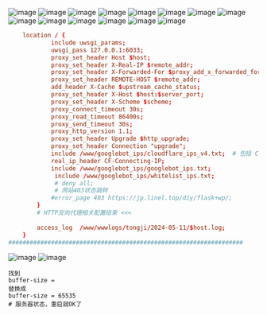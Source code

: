 
![image](https://github.com/wonima136/xiu/assets/100024933/b82f05c4-43d9-4099-86c1-fee6c54792d2)
![image](https://github.com/wonima136/xiu/assets/100024933/3a4d3871-d4a4-4fea-ab6e-2631e01d0de7)
![image](https://github.com/wonima136/xiu/assets/100024933/2a23e788-7567-40cf-93c9-b473305a606a)
![image](https://github.com/wonima136/xiu/assets/100024933/bc68b849-a272-497e-bd1a-b8c486edcebc)
![image](https://github.com/wonima136/xiu/assets/100024933/a65f871d-3f96-4b49-8bd0-06510d55655f)
![image](https://github.com/wonima136/xiu/assets/100024933/22357eba-6743-4ad7-8ad3-e92aa0030d2d)
![image](https://github.com/wonima136/xiu/assets/100024933/d9c6d645-320c-41c0-8329-efa50d0023cd)
![image](https://github.com/wonima136/xiu/assets/100024933/438e3b85-a642-497e-a810-d1ecae02da9e)
![image](https://github.com/wonima136/xiu/assets/100024933/51d5c92d-6337-47eb-a381-ab1a6ee24246)
![image](https://github.com/wonima136/xiu/assets/100024933/3bf24a0a-1aec-4fca-b828-a4fd61889d5b)
![image](https://github.com/wonima136/xiu/assets/100024933/e4706ff9-e191-497a-9147-79c8017a47ed)
![image](https://github.com/wonima136/xiu/assets/100024933/09c35f9a-75aa-48b4-8408-033c3c0cb1bc)
![image](https://github.com/wonima136/xiu/assets/100024933/0332aeec-1327-4f7c-a9cb-b95742d1ea14)
![image](https://github.com/wonima136/xiu/assets/100024933/c5da7a28-d9bc-4645-8cb0-ac1d20a0ca83)

```conf
	location / {
	        include uwsgi_params;
	        uwsgi_pass 127.0.0.1:6033;
	        proxy_set_header Host $host;
	        proxy_set_header X-Real-IP $remote_addr;
	        proxy_set_header X-Forwarded-For $proxy_add_x_forwarded_for;
	        proxy_set_header REMOTE-HOST $remote_addr;
	        add_header X-Cache $upstream_cache_status;
	        proxy_set_header X-Host $host:$server_port;
	        proxy_set_header X-Scheme $scheme;
	        proxy_connect_timeout 30s;
	        proxy_read_timeout 86400s;
	        proxy_send_timeout 30s;
	        proxy_http_version 1.1;
	        proxy_set_header Upgrade $http_upgrade;
	        proxy_set_header Connection "upgrade";
			include /www/googlebot_ips/cloudflare_ips_v4.txt;  # 包括 Cloudflare IP
			real_ip_header CF-Connecting-IP;
			include /www/googlebot_ips/googlebot_ips.txt;
	         include /www/googlebot_ips/whitelist_ips.txt;
	         # deny all;
	         # 网站403状态跳转
			#error_page 403 https://jp.linel.top/diy/flask+wp/;
	    }
	    # HTTP反向代理相关配置结束 <<<
	
	    access_log  /www/wwwlogs/tongji/2024-05-11/$host.log;
	}
##################################################################
```
![image](https://github.com/wonima136/xiu/assets/100024933/70e1b911-06e3-4a44-8248-27913fd56503)
![image](https://github.com/wonima136/xiu/assets/100024933/f1dcb736-0b22-49ed-b06e-7a566685a79d)
```nginx
找到
buffer-size = 
替换成
buffer-size = 65535
# 服务器状态，重启就OK了
```
